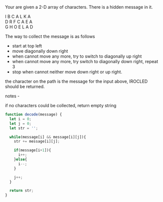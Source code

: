 Your are given a 2-D array of characters. There is a hidden message in it.

I B C A L K A  
D R F C A E A  
G H O E L A D   

The way to collect the message is as follows

- start at top left
- move diagonally down right
- when cannot move any more, try to switch to diagonally up right
- when cannot move any more, try switch to diagonally down right, repeat 3
- stop when cannot neither move down right or up right.

the character on the path is the message
for the input above, IROCLED should be returned.

notes - 

if no characters could be collected, return empty string
```javascript
function decode(message) {
  let i = 0;
  let j = 0;
  let str = '';

  while(message[i] && message[i][j]){
    str += message[i][j];

    if(message[i+1]){
      i++;
    }else{
      i--;
    }

    j++;
  }

  return str;
}
```
